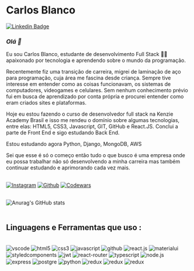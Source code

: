 # Carlos Blanco 
[![Linkedin Badge](https://img.shields.io/badge/-Carlos_Blanco-blue?style=flat-square&logo=Linkedin&logoColor=white&link=https://https://www.linkedin.com/in/carlos-blanco-599110213//)](https://www.linkedin.com/in/carlos-blanco-599110213//)


### <i> Olá 👋</i>
Eu sou Carlos Blanco, estudante de desenvolvimento Full Stack 👨‍💻 apaixonado por tecnologia e aprendendo sobre o mundo da programação. 

Recentemente fiz uma transição de carreira, migrei de laminação de aço para programação, cuja área me fascina desde criança. Sempre tive interesse em entender como as coisas funcionavam, os sistemas de computadores, videogames e celulares. Sem nenhum conhecimento prévio fui em busca de aprendizado por conta própria e procurei entender como eram criados sites e plataformas. 

Hoje eu estou fazendo o curso de desenvolvedor full stack na Kenzie Academy Brasil e isso me rendeu o domínio sobre algumas tecnologias, entre elas: HTML5, CSS3, Javascript, GIT, GitHub e React.JS. Conclui a parte de Front End e sigo estudando Back End.

Estou estudando agora Python, Django, MongoDB, AWS

Sei que esse é só o começo então tudo o que busco é uma empresa onde eu possa trabalhar não só desenvolvendo a minha carreira mas também continuar estudando e aprimorando cada vez mais.
</br>
</br>

[![Instagram](https://img.shields.io/badge/Instagram-E4405F?style=for-the-badge&logo=instagram&logoColor=white)](https://www.instagram.com/carlos_rblanco7/)
[![Github](https://img.shields.io/badge/GitHub-100000?style=for-the-badge&logo=github&logoColor=white)](https://github.com/CarlosRBF)
[![Codewars](https://img.shields.io/badge/Codewars-B1361E?style=for-the-badge&logo=Codewars&logoColor=white)](https://www.codewars.com/users/CarlosRBF)
</br>
</br>

![Anurag's GitHub stats](https://github-readme-stats.vercel.app/api?username=CarlosRBF&show_icons=true&theme=tokyonight)
</br>
</br>

## Linguagens e Ferramentas que uso :


<div style="display: inline_block"><br/>
    <img align="center" alt="vscode" src="https://img.shields.io/badge/Visual_Studio_Code-0078D4?style=for-the-badge&logo=visual%20studio%20code&logoColor=white"/>
    <img align="center" alt="html5" src="https://img.shields.io/badge/HTML5-E34F26?style=for-the-badge&logo=html5&logoColor=white"/>
    <img align="center" alt="css3" src="https://img.shields.io/badge/CSS3-1572B6?style=for-the-badge&logo=css3&logoColor=white"/>
    <img align="center" alt="javascript" src="https://img.shields.io/badge/JavaScript-323330?style=for-the-badge&logo=javascript&logoColor=Yellow"/>
    <img align="center" alt="github" src="https://img.shields.io/badge/GitHub-100000?style=for-the-badge&logo=github&logoColor=white"/>
    <img align="center" alt="react.js" src="https://img.shields.io/badge/React-20232A?style=for-the-badge&logo=react&logoColor=61DAFB"/>
    <img align="center" alt="materialui" src="https://img.shields.io/badge/Material--UI-0081CB?style=for-the-badge&logo=material-ui&logoColor=white"/>
    <img align="center" alt="styledcomponents" src="https://img.shields.io/badge/styled--components-DB7093?style=for-the-badge&logo=styled-components&logoColor=white"/>
    <img align="center" alt="jwt" src="https://img.shields.io/badge/json%20web%20token-323330?style=for-the-badge&logo=json-web-tokens&logoColor=pink"/>
    <img align="center" alt="react-router" src="https://img.shields.io/badge/React_Router-CA4245?style=for-the-badge&logo=react-router&logoColor=white"/>
    <img align="center" alt="typescript" src="https://img.shields.io/badge/TypeScript-007ACC?style=for-the-badge&logo=typescript&logoColor=white"/>
    <img align="center" alt="node.js" src="https://img.shields.io/badge/Node.js-43853D?style=for-the-badge&logo=node.js&logoColor=white"/>
    <img align="center" alt="express" src="https://img.shields.io/badge/Express.js-404D59?style=for-the-badge"/>
    <img align="center" alt="postgre" src="https://img.shields.io/badge/PostgreSQL-316192?style=for-the-badge&logo=postgresql&logoColor=white"/>
    <img align="center" alt="python" src="https://img.shields.io/badge/Python-14354C?style=for-the-badge&logo=python&logoColor=white"/>
    <img align="center" alt="redux" src="https://img.shields.io/badge/Django-154915?style=for-the-badge&logo=django&logoColor=white"/>
    <img align="center" alt="redux" src="https://img.shields.io/badge/MongoDB-f4f3f6?style=for-the-badge&logo=mongodb&logoColor=green"/>
    <img align="center" alt="redux" src="https://img.shields.io/badge/AWS-eca334?style=for-the-badge&logo=aws&logoColor=black"/>
</div>
